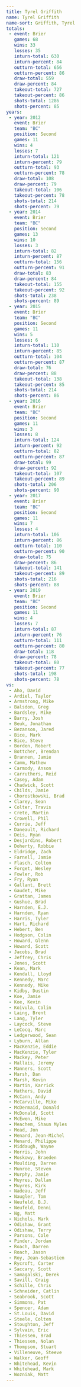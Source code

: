 ```yaml
---
title: Tyrel Griffith
name: Tyrel Griffith
name-sort: Griffith, Tyrel
totals:
 - event: Brier
   games: 68
   wins: 33
   losses: 35
   inturn-total: 630
   inturn-percent: 84
   outturn-total: 656
   outturn-percent: 86
   draw-total: 559
   draw-percent: 84
   takeout-total: 727
   takeout-percent: 86
   shots-total: 1286
   shots-percent: 85
years:
 - year: 2012
   event: Brier
   team: "BC"
   position: Second
   games: 11
   wins: 4
   losses: 7
   inturn-total: 121
   inturn-percent: 79
   outturn-total: 93
   outturn-percent: 78
   draw-total: 108
   draw-percent: 79
   takeout-total: 106
   takeout-percent: 78
   shots-total: 214
   shots-percent: 79
 - year: 2014
   event: Brier
   team: "BC"
   position: Second
   games: 13
   wins: 10
   losses: 3
   inturn-total: 82
   inturn-percent: 87
   outturn-total: 156
   outturn-percent: 91
   draw-total: 83
   draw-percent: 84
   takeout-total: 155
   takeout-percent: 92
   shots-total: 238
   shots-percent: 89
 - year: 2015
   event: Brier
   team: "BC"
   position: Second
   games: 11
   wins: 5
   losses: 6
   inturn-total: 110
   inturn-percent: 85
   outturn-total: 104
   outturn-percent: 87
   draw-total: 76
   draw-percent: 88
   takeout-total: 138
   takeout-percent: 85
   shots-total: 214
   shots-percent: 86
 - year: 2016
   event: Brier
   team: "BC"
   position: Second
   games: 11
   wins: 3
   losses: 8
   inturn-total: 124
   inturn-percent: 92
   outturn-total: 82
   outturn-percent: 87
   draw-total: 99
   draw-percent: 92
   takeout-total: 107
   takeout-percent: 89
   shots-total: 206
   shots-percent: 90
 - year: 2017
   event: Brier
   team: "BC"
   position: Second
   games: 11
   wins: 7
   losses: 4
   inturn-total: 106
   inturn-percent: 86
   outturn-total: 110
   outturn-percent: 90
   draw-total: 75
   draw-percent: 86
   takeout-total: 141
   takeout-percent: 89
   shots-total: 216
   shots-percent: 88
 - year: 2019
   event: Brier
   team: "BC"
   position: Second
   games: 11
   wins: 4
   losses: 7
   inturn-total: 87
   inturn-percent: 76
   outturn-total: 111
   outturn-percent: 80
   draw-total: 118
   draw-percent: 78
   takeout-total: 80
   takeout-percent: 77
   shots-total: 198
   shots-percent: 78
vs:
 - Aho, David
 - Ardiel, Taylor
 - Armstrong, Mike
 - Balsdon, Greg
 - Bardsley, Mike
 - Barry, Josh
 - Beuk, Jonathan
 - Bezanson, Jared
 - Bice, Mark
 - Bice, Steve
 - Borden, Robert
 - Bottcher, Brendan
 - Brannen, Jamie
 - Camm, Mathew
 - Carmody, Anson
 - Carruthers, Reid
 - Casey, Adam
 - Chadwick, Scott
 - Childs, Jamie
 - Chorostkowski, Brad
 - Clarey, Sean
 - Colter, Travis
 - Crete, Martin
 - Crowell, Phil
 - Currie, Jeff
 - Daneault, Richard
 - Deis, Ryan
 - Desjardins, Robert
 - Doherty, Robbie
 - Eldridge, Zach
 - Farnell, Jamie
 - Flasch, Colton
 - Forget, Wesley
 - Fowler, Rob
 - Fry, Ryan
 - Gallant, Brett
 - Gaudet, Mike
 - Grattan, James
 - Gushue, Brad
 - Harnden, E.J.
 - Harnden, Ryan
 - Harris, Tyler
 - Hart, Richard
 - Hebert, Ben
 - Hodgson, Colin
 - Howard, Glenn
 - Howard, Scott
 - Jacobs, Brad
 - Jeffrey, Chris
 - Jones, Scott
 - Kean, Mark
 - Kendall, Lloyd
 - Kennedy, Marc
 - Kennedy, Mike
 - Kidby, Dustin
 - Koe, Jamie
 - Koe, Kevin
 - Koivula, Colin
 - Laing, Brent
 - Lang, Tyler
 - Laycock, Steve
 - LeCocq, Marc
 - Ledgerwood, Sean
 - Lyburn, Allan
 - MacKenzie, Eddie
 - MacKenzie, Tyler
 - Mackey, Peter
 - Mallais, Jeremy
 - Manners, Scott
 - Marsh, Dan
 - Marsh, Kevin
 - Martin, Karrick
 - Mathers, David
 - McCann, Andy
 - McCarville, Mike
 - McDermaid, Donald
 - McDonald, Scott
 - McEwen, Mike
 - Meachem, Shaun Myles
 - Mead, Jon
 - Menard, Jean-Michel
 - Menard, Philippe
 - Middaugh, Wayne
 - Morris, John
 - Moskowy, Braeden
 - Moulding, Darren
 - Munroe, Steven
 - Murphy, Jamie
 - Muyres, Dallan
 - Muyres, Kirk
 - Nadeau, Jeff
 - Naugler, Tom
 - Neufeld, B.J.
 - Neufeld, Denni
 - Ng, Matt
 - Nichols, Mark
 - Odishaw, Grant
 - Odishaw, Terry
 - Parsons, Cole
 - Pinder, Jordan
 - Roach, Darren
 - Roach, Jason
 - Roy, Jean-Sebastien
 - Rycroft, Carter
 - Saccary, Scott
 - Samagalski, Derek
 - Savill, Craig
 - Schille, Chris
 - Schneider, Catlin
 - Seabrook, Scott
 - Simmons, Pat
 - Spencer, Adam
 - St.Louis, David
 - Steele, Colten
 - Stoughton, Jeff
 - Sylvain, Eric
 - Thiessen, Brad
 - Thiessen, Nolan
 - Thompson, Stuart
 - Villeneuve, Steeve
 - Walker, Geoff
 - Whitehead, Kevin
 - Whitehead, Mark
 - Wozniak, Matt
---
```

